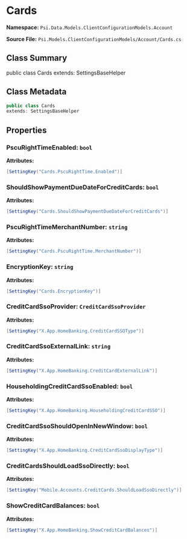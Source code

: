 # Cards

**Namespace:** `Psi.Data.Models.ClientConfigurationModels.Account`

**Source File:** `Psi.Models.ClientConfigurationModels/Account/Cards.cs`

## Class Summary

public class Cards
extends: SettingsBaseHelper

## Class Metadata

```typescript
public class Cards
extends: SettingsBaseHelper
```

## Properties

### PscuRightTimeEnabled: `bool`

**Attributes:**
```csharp
[SettingKey("Cards.PscuRightTime.Enabled")]
```

### ShouldShowPaymentDueDateForCreditCards: `bool`



**Attributes:**
```csharp
[SettingKey("Cards.ShouldShowPaymentDueDateForCreditCards")]
```

### PscuRightTimeMerchantNumber: `string`



**Attributes:**
```csharp
[SettingKey("Cards.PscuRightTime.MerchantNumber")]
```

### EncryptionKey: `string`



**Attributes:**
```csharp
[SettingKey("Cards.EncryptionKey")]
```

### CreditCardSsoProvider: `CreditCardSsoProvider`



**Attributes:**
```csharp
[SettingKey("X.App.HomeBanking.CreditCardSSOType")]
```

### CreditCardSsoExternalLink: `string`



**Attributes:**
```csharp
[SettingKey("X.App.HomeBanking.CreditCardExternalLink")]
```

### HouseholdingCreditCardSsoEnabled: `bool`



**Attributes:**
```csharp
[SettingKey("X.App.HomeBanking.HouseholdingCreditCardSSO")]
```

### CreditCardSsoShouldOpenInNewWindow: `bool`



**Attributes:**
```csharp
[SettingKey("X.App.HomeBanking.CreditCardSsoDisplayType")]
```

### CreditCardsShouldLoadSsoDirectly: `bool`



**Attributes:**
```csharp
[SettingKey("Mobile.Accounts.CreditCards.ShouldLoadSsoDirectly")]
```

### ShowCreditCardBalances: `bool`



**Attributes:**
```csharp
[SettingKey("X.App.HomeBanking.ShowCreditCardBalances")]
```
